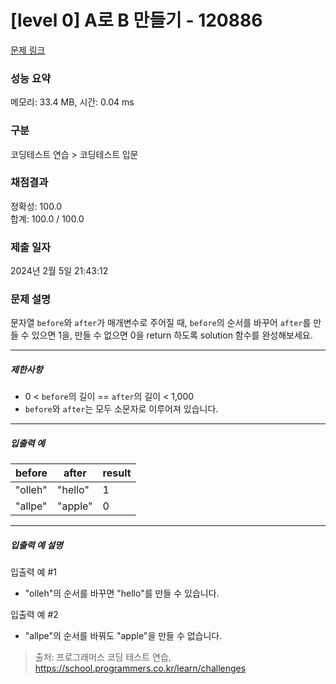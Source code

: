 # [level 0] A로 B 만들기 - 120886 

[문제 링크](https://school.programmers.co.kr/learn/courses/30/lessons/120886) 

### 성능 요약

메모리: 33.4 MB, 시간: 0.04 ms

### 구분

코딩테스트 연습 > 코딩테스트 입문

### 채점결과

정확성: 100.0<br/>합계: 100.0 / 100.0

### 제출 일자

2024년 2월 5일 21:43:12

### 문제 설명

<p>문자열 <code>before</code>와 <code>after</code>가 매개변수로 주어질 때, <code>before</code>의 순서를 바꾸어 <code>after</code>를 만들 수 있으면 1을, 만들 수 없으면 0을 return 하도록 solution 함수를 완성해보세요.</p>

<hr>

<h5>제한사항</h5>

<ul>
<li>0 &lt; <code>before</code>의 길이 == <code>after</code>의 길이 &lt; 1,000</li>
<li><code>before</code>와 <code>after</code>는 모두 소문자로 이루어져 있습니다.</li>
</ul>

<hr>

<h5>입출력 예</h5>
<table class="table">
        <thead><tr>
<th>before</th>
<th>after</th>
<th>result</th>
</tr>
</thead>
        <tbody><tr>
<td>"olleh"</td>
<td>"hello"</td>
<td>1</td>
</tr>
<tr>
<td>"allpe"</td>
<td>"apple"</td>
<td>0</td>
</tr>
</tbody>
      </table>
<hr>

<h5>입출력 예 설명</h5>

<p>입출력 예 #1</p>

<ul>
<li>"olleh"의 순서를 바꾸면 "hello"를 만들 수 있습니다.</li>
</ul>

<p>입출력 예 #2</p>

<ul>
<li>"allpe"의 순서를 바꿔도 "apple"을 만들 수 없습니다.</li>
</ul>


> 출처: 프로그래머스 코딩 테스트 연습, https://school.programmers.co.kr/learn/challenges